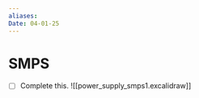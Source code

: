 ```yaml
---
aliases: 
Date: 04-01-25
---
```

# SMPS
- [ ] Complete this.
![[power_supply_smps1.excalidraw]]
